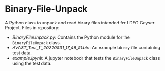 # Binary-File-Unpack
A Python class to unpack and read binary files intended for LDEO Geyser Project.
Files in repository:
  * *BinaryFileUnpack.py*: Contains the Python module for the <code>BinaryFileUnpack</code> class.
  * *AVAST_Test_11_20220531_17_49_51.bin*: An example binary file containing test data.
  * *example.ipynb*: A jupyter notebook that tests the <code>BinaryFileUnpack</code> class using the test data.
